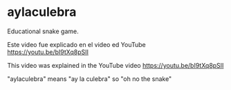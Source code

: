 # aylaculebra
Educational snake game.

Este video fue explicado en el video ed YouTube https://youtu.be/bI9tXq8pSII

This video was explained in the YouTube video https://youtu.be/bI9tXq8pSII

"aylaculebra" means "ay la culebra" so "oh no the snake"
